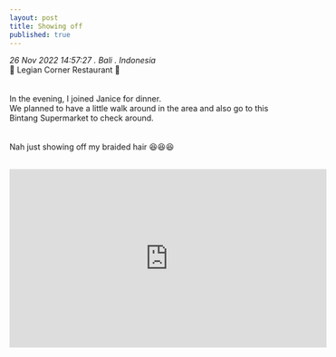 ```yaml
---
layout: post
title: Showing off 
published: true
---
```

_26 Nov 2022 14:57:27 . Bali . Indonesia_
<br>
📍 Legian Corner Restaurant 📍
<br>
<br>
<br>
In the evening, I joined Janice for dinner. 
<br>
We planned to have a little walk around in the area and also go to this Bintang Supermarket to check around.
<br>
<br>
<br>
Nah just showing off my braided hair 😆😆😆
<br>
<br>
<iframe width="560" height="315" src="https://www.youtube.com/embed/bXOoZ5eMBnY" frameborder="0" allow="accelerometer; autoplay; encrypted-media; gyroscope; picture-in-picture" allowfullscreen></iframe>
